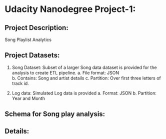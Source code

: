 # Udacity Nanodegree Project-1:

## Project Description: 
Song Playlist Analytics

## Project Datasets:  
1. Song Dataset: Subset of a larger Song data dataset is provided for the analysis to create ETL pipeline.
  a. File format: JSON  
  b. Contains: Song and artist details
  c. Partition: Over first three letters of track id.
  
2. Log data: Simulated Log data is provided
  a. Format: JSON
  b. Partition: Year and Month
  
## Schema for Song play analysis:  


## Details:  
